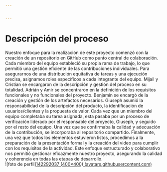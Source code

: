 ```yaml
---


---
```


<h1 id="descripción-del-proceso">Descripción del proceso</h1>
<p>Nuestro enfoque para la realización de este proyecto comenzó con la creación de un repositorio en GitHub como punto central de colaboración. Cada miembro del equipo estableció su propia rama de trabajo, lo que permitió una gestión eficiente de las contribuciones individuales. Para asegurarnos de una distribución equitativa de tareas y una ejecución precisa, asignamos roles específicos a cada integrante del equipo. Mijail y Cristian se encargaron de la descripción y gestión del proceso en su totalidad. Adrián y Amir se concentraron en la definición de los requisitos funcionales y no funcionales del proyecto. Benjamin se encargó de la creación y gestión de los artefactos necesarios. Giuseph asumió la responsabilidad de la descripción del producto, la identificación de usuarios/clientes y la propuesta de valor. Cada vez que un miembro del equipo completaba su tarea asignada, esta pasaba por un proceso de verificación liderado por el responsable del proyecto, Giuseph, y seguido por el resto del equipo. Una vez que se confirmaba la calidad y adecuación de la contribución, se incorporaba al repositorio compartido. Finalmente, una vez que todos los elementos estuvieron listos, procedimos a la preparación de la presentación formal y la creación del video para cumplir con los requisitos de la actividad. Este enfoque estructurado y colaborativo nos permitió gestionar eficazmente nuestro proyecto, asegurando la calidad y coherencia en todas las etapas de desarrollo.<br>
![foto de perfil]<a href="https://avatars.githubusercontent.com/u/142292037?s=400&amp;u=7c4f5110888b94e6469ed6a8277a46e4b93eb478&amp;v=4">142292037 (400×400) (avatars.githubusercontent.com)</a></p>

